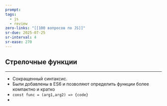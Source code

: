 ```yaml
---
prompt: 
tags:
  - js
  - review
zero-links: "[[100 вопросов по JS]]"
sr-due: 2025-07-25
sr-interval: 4
sr-ease: 270
---
```

## Cтрелочные функции
---
- Сокращенный синтаксис. 
- Были добавлены в ES6 и позволяют определить функции более компактно и кратко
- `const func = (arg1,arg2) => {code}`
- 